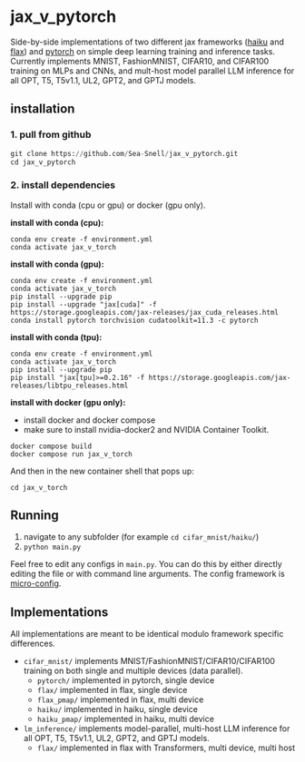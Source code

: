 # jax_v_pytorch

Side-by-side implementations of two different jax frameworks ([haiku](https://dm-haiku.readthedocs.io/en/latest/) and [flax](https://flax.readthedocs.io/en/latest/overview.html)) and [pytorch](https://pytorch.org) on simple deep learning training and inference tasks. Currently implements MNIST, FashionMNIST, CIFAR10, and CIFAR100 training on MLPs and CNNs, and mult-host model parallel LLM inference for all OPT, T5, T5v1.1, UL2, GPT2, and GPTJ models.

## installation

### **1. pull from github**

``` python
git clone https://github.com/Sea-Snell/jax_v_pytorch.git
cd jax_v_pytorch
```

### **2. install dependencies**

Install with conda (cpu or gpu) or docker (gpu only).

**install with conda (cpu):**
``` shell
conda env create -f environment.yml
conda activate jax_v_torch
```

**install with conda (gpu):**
``` shell
conda env create -f environment.yml
conda activate jax_v_torch
pip install --upgrade pip
pip install --upgrade "jax[cuda]" -f https://storage.googleapis.com/jax-releases/jax_cuda_releases.html
conda install pytorch torchvision cudatoolkit=11.3 -c pytorch
```

**install with conda (tpu):**
``` shell
conda env create -f environment.yml
conda activate jax_v_torch
pip install --upgrade pip
pip install "jax[tpu]>=0.2.16" -f https://storage.googleapis.com/jax-releases/libtpu_releases.html
```

**install with docker (gpu only):**
* install docker and docker compose
* make sure to install nvidia-docker2 and NVIDIA Container Toolkit.
``` shell
docker compose build
docker compose run jax_v_torch
```

And then in the new container shell that pops up:

``` shell
cd jax_v_torch
```

## Running

1. navigate to any subfolder (for example `cd cifar_mnist/haiku/`)
2. `python main.py`

Feel free to edit any configs in `main.py`. You can do this by either directly editing the file or with command line arguments. The config framework is [micro-config](https://github.com/Sea-Snell/micro_config).

## Implementations

All implementations are meant to be identical modulo framework specific differences.

* `cifar_mnist/` implements MNIST/FashionMNIST/CIFAR10/CIFAR100 training on both single and multiple devices (data parallel).
    * `pytorch/` implemented in pytorch, single device
    * `flax/` implemented in flax, single device
    * `flax_pmap/` implemented in flax, multi device
    * `haiku/` implemented in haiku, single device
    * `haiku_pmap/` implemented in haiku, multi device
* `lm_inference/` implements model-parallel, multi-host LLM inference for all OPT, T5, T5v1.1, UL2, GPT2, and GPTJ models.
    * `flax/` implemented in flax with Transformers, multi device, multi host
